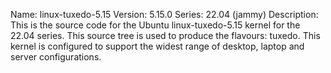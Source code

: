 Name:    linux-tuxedo-5.15
Version: 5.15.0
Series:  22.04 (jammy)
Description:
    This is the source code for the Ubuntu linux-tuxedo-5.15 kernel for the 22.04 series. This
    source tree is used to produce the flavours: tuxedo.
    This kernel is configured to support the widest range of desktop, laptop and
    server configurations.
